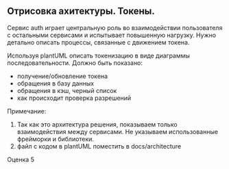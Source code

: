 ## Отрисовка ахитектуры. Токены.

Сервис auth играет центральную роль во взаимодействии пользователя с остальными сервисами и испытывает повышенную нагрузку. Нужно детально описать процессы, связанные с движением токена.

Используя plantUML описать токенизацию в виде диаграммы последовательности.
Должно быть показано:
 - получение/обновление токена
 - обращения в базу данных
 - обращения в кэш, черный список
 - как происходит проверка разрешений

Примечание:
1. Так как это архитектура решения, показываем только взаимодействия между сервисами. Не указываем использованные фрейморки и библиотеки.
2. файл с кодом в plantUML поместить в docs/architecture

Оценка 5